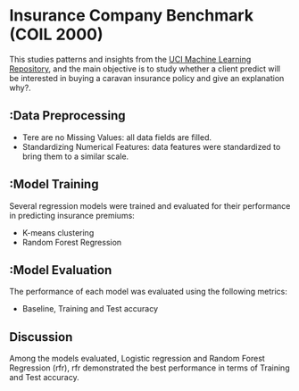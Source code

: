 # Insurance Company Benchmark (COIL 2000)

This studies patterns and insights from the [UCI Machine Learning Repository](https://archive.ics.uci.edu/dataset/125/insurance+company+benchmark+coil+2000), and the main objective is to study whether a client predict will be interested in buying a caravan insurance policy and give an explanation why?.

## :Data Preprocessing
- Tere are no Missing Values: all data fields are filled.
- Standardizing Numerical Features: data features were standardized to bring them to a similar scale.
    
## :Model Training
Several regression models were trained and evaluated for their performance in predicting insurance premiums:
- K-means clustering
- Random Forest Regression

## :Model Evaluation
The performance of each model was evaluated using the following metrics:
 - Baseline, Training and Test accuracy
   
## Discussion
Among the models evaluated, Logistic regression and Random Forest Regression (rfr), rfr demonstrated the best performance in terms of Training and Test accuracy. 
